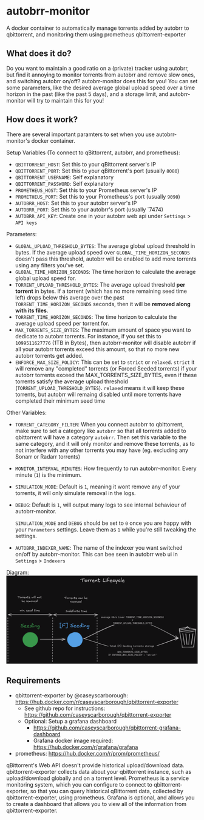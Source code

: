 # autobrr-monitor
A docker container to automatically manage torrents added by autobrr to qbittorrent, and monitoring them using prometheus qbittorrent-exporter

## What does it do?
Do you want to maintain a good ratio on a (private) tracker using autobrr, but find it annoying to monitor torrents from autobrr and remove slow ones, and switching autobrr on/off? autobrr-monitor does this for you! You can set some parameters, like the desired average global upload speed over a time horizon in the past (like the past 5 days), and a storage limit, and autobrr-monitor will try to maintain this for you! 

## How does it work?
There are several important paramters to set when you use autobrr-monitor's docker container.

Setup Variables (To connect to qBittorrent, autobrr, and prometheus):
* `QBITTORRENT_HOST`: Set this to your qBittorrent server's IP
* `QBITTORRENT_PORT`: Set this to your qBittorrent's port (usually `8080`)
* `QBITTORRENT_USERNAME`: Self explanatory
* `QBITTORRENT_PASSWORD`: Self explanatory
* `PROMETHEUS_HOST`: Set this to your Prometheus server's IP
* `PROMETHEUS_PORT`: Set this to your Prometheus's port (usually `9090`)
* `AUTOBRR_HOST`: Set this to your autobrr server's IP
* `AUTOBRR_PORT`: Set this to your autobrr's port (usually `7474)
* `AUTOBRR_API_KEY`: Create one in your autobrr web api under `Settings` > `API keys`

Parameters:
* `GLOBAL_UPLOAD_THRESHOLD_BYTES`: The average global upload threshold in bytes. If the average upload speed over `GLOBAL_TIME_HORIZON_SECONDS` doesn't pass this threshold, autobrr will be enabled to add more torrents using any filters you've set.
* `GLOBAL_TIME_HORIZON_SECONDS`: The time horizon to calculate the average global upload speed for.
* `TORRENT_UPLOAD_THRESHOLD_BYTES`: The average upload threshold **per torrent** in bytes. If a torrent (which has no more remaining seed time left) drops below this average over the past `TORRENT_TIME_HORIZON_SECONDS` seconds, then it will be **removed along with its files**.
* `TORRENT_TIME_HORIZON_SECONDS`: The time horizon to calculate the average upload speed per torrent for.
* `MAX_TORRENTS_SIZE_BYTES`: The maximum amount of space you want to dedicate to autobrr torrents. For instance, if you set this to `1099511627776` (1TB in Bytes), then autobrr-monitor will disable autobrr if all your autobrr torrents exceed this amount, so that no more new autobrr torrents get added.
* `ENFORCE_MAX_SIZE_POLICY`: This can be set to `strict` or `relaxed`. `strict` it will remove any "completed" torrents (or Forced Seeded torrents) if your autobrr torrents exceed the MAX_TORRENTS_SIZE_BYTES, even if these torrents satisfy the average upload threshold (`TORRENT_UPLOAD_THRESHOLD_BYTES`). `relaxed` means it will keep these torrents, but autobrr will remaing disabled until more torrents have completed their minimum seed time

Other Variables:
* `TORRENT_CATEGORY_FILTER`: When you connect autobrr to qbittorrent, make sure to set a category like `autobrr` so that all torrents added to qbittorrent will have a category `autobrr`. Then set this variable to the same category, and it will only monitor and remove these torrents, as to not interfere with any other torrents you may have (eg. excluding any Sonarr or Radarr torrents)
* `MONITOR_INTERVAL_MINUTES`: How frequently to run autobrr-monitor. Every minute (`1`) is the minimum.
* `SIMULATION_MODE`: Default is `1`, meaning it wont remove any of your torrents, it will only simulate removal in the logs.
* `DEBUG`: Default is `1`, will output many logs to see internal behaviour of autobrr-monitor.

    `SIMULATION_MODE` and `DEBUG` should be set to `0` once you are happy with your `Parameters` settings. Leave them as `1` while you're still tweaking the settings.
* `AUTOBRR_INDEXER_NAME`: The name of the indexer you want switched on/off by autobrr-monitor. This can bee seen in autobrr web ui in `Settings` > `Indexers`

Diagram:
![autobrr-monitor-torrent-lifecycle](assets/autobrr-monitor-torrent-lifecycle.png)

## Requirements
* qbittorrent-exporter by @caseyscarborough: https://hub.docker.com/r/caseyscarborough/qbittorrent-exporter
    * See github repo for instructions: https://github.com/caseyscarborough/qbittorrent-exporter
    * Optional: Setup a grafana dashboard
        * https://github.com/caseyscarborough/qbittorrent-grafana-dashboard
        * Grafana docker image required: https://hub.docker.com/r/grafana/grafana
* prometheus: https://hub.docker.com/r/prom/prometheus/

qBittorrent's Web API doesn't provide historical upload/download data. qbittorrent-exporter collects data about your qbittorrent instance, such as upload/download globally and on a torrent level. Prometheus is a service monitoring system, which you can configure to connect to qbittorrent-exporter, so that you can query historical qBittorrent data, collected by qbittorrent-exporter, using prometheus. Grafana is optional, and allows you to create a dashboard that allows you to view all of the information from qbittorrent-exporter.

